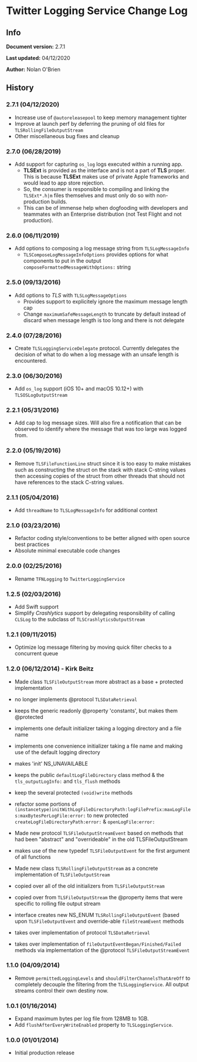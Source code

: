 # Twitter Logging Service Change Log

## Info

**Document version:** 2.7.1

**Last updated:** 04/12/2020

**Author:** Nolan O'Brien

## History

### 2.7.1 (04/12/2020)
 
 - Increase use of  `@autoreleasepool` to keep memory management tighter
 - Improve at launch perf by deferring the pruning of old files for `TLSRollingFileOutputStream`
 - Other miscellaneous bug fixes and cleanup

### 2.7.0 (06/28/2019)

- Add support for capturing `os_log` logs executed within a running app.
  - __TLSExt__ is provided as the interface and is not a part of __TLS__ proper.  This is because __TLSExt__ makes use of private Apple frameworks and would lead to app store rejection.
  - So, the consumer is responsible to compiling and linking the `TLSExt*.h|m` files themselves and must only do so with non-production builds.
  - This can be of immense help when dogfooding with developers and teammates with an Enterprise distribution (not Test Flight and not production).

### 2.6.0 (06/11/2019)

- Add options to composing a log message string from `TLSLogMessageInfo`
  - `TLSComposeLogMessageInfoOptions` provides options for what components to put in the output `composeFormattedMessageWithOptions:` string

### 2.5.0 (09/13/2016)

- Add options to _TLS_ with `TLSLogMessageOptions`
  - Provides support to explicitely ignore the maximum message length cap
  - Change `maximumSafeMessageLength` to truncate by default instead of discard when message length is too long and there is not delegate

### 2.4.0 (07/28/2016)

- Create `TLSLoggingServiceDelegate` protocol.  Currently delegates the decision of what to do when a log message with an unsafe length is encountered.

### 2.3.0 (06/30/2016)

- Add `os_log` support (iOS 10+ and macOS 10.12+) with `TLSOSLogOutputStream`

### 2.2.1 (05/31/2016)

- Add cap to log message sizes.  Will also fire a notification that can be observed to identify where the message that was too large was logged from.

### 2.2.0   (05/19/2016)

- Remove `TLSFileFunctionLine` struct since it is too easy to make mistakes such as constructing the struct on the stack with stack C-string values then accessing copies of the struct from other threads that should not have references to the stack C-string values. 

### 2.1.1   (05/04/2016)

- Add `threadName` to `TLSLogMessageInfo` for additional context

### 2.1.0   (03/23/2016)

- Refactor coding style/conventions to be better aligned with open source best practices
- Absolute minimal executable code changes

### 2.0.0   (02/25/2016)

- Rename `TFNLogging` to `TwitterLoggingService`

### 1.2.5   (02/03/2016)

- Add Swift support
- Simplify _Crashlytics_ support by delegating responsibility of calling `CLSLog` to the subclass of `TLSCrashlyticsOutputStream`

### 1.2.1   (09/11/2015)

- Optimize log message filtering by moving quick filter checks to a concurrent queue

### 1.2.0   (06/12/2014) - Kirk Beitz

- Made class `TLSFileOutputStream` more abstract as a base + protected implementation
- no longer implements @protocol `TLSDataRetrieval`
- keeps the generic readonly @property 'constants', but makes them @protected
- implements one default initializer taking a logging directory and a file name
- implements one convenience initializer taking a file name and making use of the default logging directory
- makes 'init' NS_UNAVAILABLE
- keeps the public `defaultLogFileDirectory` class method & the `tls_outputLogInfo:` and `tls_flush` methods
- keep the several protected `(void)write` methods
- refactor some portions of `(instancetype)initWithLogFileDirectoryPath:logFilePrefix:maxLogFiles:maxBytesPerLogFile:error:` to new protected `createLogFileDirectoryPath:error:` & `openLogFile:error:`

- Made new protocol `TLSFileOutputStreamEvent` based on methods that had been "abstract" and "overrideable" in the old TLSFileOutputStream
- makes use of the new typedef `TLSFileOutputEvent` for the first argument of all functions

- Made new class `TLSRollingFileOutputStream` as a concrete implementation of `TLSFileOutputStream`
- copied over all of the old initializers from `TLSFileOutputStream`
- copied over from `TLSFileOutputStream` the @property items that were specific to rolling file output stream
- interface creates new NS_ENUM `TLSRollingFileOutputEvent` (based upon `TLSFileOutputEvent` and override-able `fileStreamEvent` methods
- takes over implementation of protocol `TLSDataRetrieval`
- takes over implementation of `fileOutputEventBegan/Finished/Failed` methods via implementation of the @protocol `TLSFileOutputStreamEvent`

### 1.1.0   (04/09/2014)

- Remove `permittedLoggingLevels` and `shouldFilterChannelsThatAreOff` to completely decouple the filtering from the `TLSLoggingService`.  All output streams control their own destiny now.

### 1.0.1   (01/16/2014)

- Expand maximum bytes per log file from 128MB to 1GB.
- Add `flushAfterEveryWriteEnabled` property to `TLSLoggingService`.

### 1.0.0  (01/01/2014)

- Initial production release
